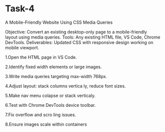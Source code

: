 # Task-4
A Mobile-Friendly Website  Using CSS Media Queries

Objective: Convert an existing desktop-only page to a mobile-friendly layout using media
 queries.
 Tools: Any existing HTML file, VS Code, Chrome DevTools.
 Deliverables:  Updated CSS with responsive design working on mobile viewport.
 
 1.Open the HTML page in VS Code.
 
 2.Identify fixed width elements or large images.
 
 3.Write media queries targeting max-width 768px.
 
 4.Adjust layout: stack columns vertica ly, reduce font sizes.
 
 5.Make nav menu colapse or stack verticaly.
 
 6.Test with Chrome DevTools device toolbar.
 
 7.Fix overflow and scro ling issues.
 
 8.Ensure images scale within containers
